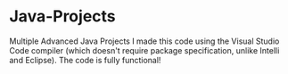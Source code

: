 # Java-Projects
Multiple Advanced Java Projects
I made this code using the Visual Studio Code compiler 
(which doesn't require package specification, unlike Intelli and Eclipse). 
The code is fully functional!
